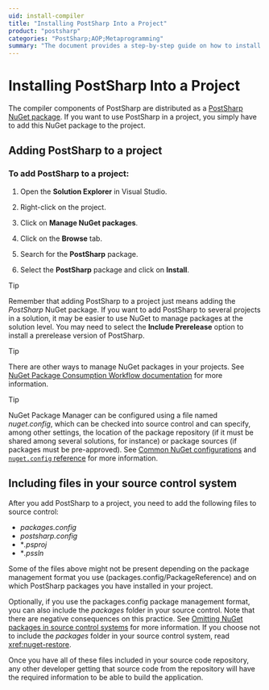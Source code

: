 ```yaml
---
uid: install-compiler
title: "Installing PostSharp Into a Project"
product: "postsharp"
categories: "PostSharp;AOP;Metaprogramming"
summary: "The document provides a step-by-step guide on how to install PostSharp into a project using a PostSharp NuGet package and how to include necessary files in your source control system."
---
```

# Installing PostSharp Into a Project

The compiler components of PostSharp are distributed as a [PostSharp NuGet package](https://www.nuget.org/packages/PostSharp). If you want to use PostSharp in a project, you simply have to add this NuGet package to the project. 


## Adding PostSharp to a project


### To add PostSharp to a project:

1. Open the **Solution Explorer** in Visual Studio. 


2. Right-click on the project.


3. Click on **Manage NuGet packages**. 


4. Click on the **Browse** tab. 


5. Search for the **PostSharp** package. 


6. Select the **PostSharp** package and click on **Install**. 


> [!TIP]
> Remember that adding PostSharp to a project just means adding the *PostSharp* NuGet package. If you want to add PostSharp to several projects in a solution, it may be easier to use NuGet to manage packages at the solution level. You may need to select the **Include Prerelease** option to install a prerelease version of PostSharp. 

> [!TIP]
> There are other ways to manage NuGet packages in your projects. See [NuGet Package Consumption Workflow documentation](https://learn.microsoft.com/en-us/nuget/consume-packages/overview-and-workflow) for more information. 

> [!TIP]
> NuGet Package Manager can be configured using a file named *nuget.config*, which can be checked into source control and can specify, among other settings, the location of the package repository (if it must be shared among several solutions, for instance) or package sources (if packages must be pre-approved). See [Common NuGet configurations](https://learn.microsoft.com/en-us/nuget/consume-packages/configuring-nuget-behavior) and [`nuget.config` reference](https://learn.microsoft.com/en-us/nuget/reference/nuget-config-file) for more information. 


## Including files in your source control system

After you add PostSharp to a project, you need to add the following files to source control:

* *packages.config*
* *postsharp.config*
* **.psproj*
* **.pssln*

Some of the files above might not be present depending on the package management format you use (packages.config/PackageReference) and on which PostSharp packages you have installed in your project.

Optionally, if you use the packages.config package management format, you can also include the *packages* folder in your source control. Note that there are negative consequences on this practice. See [Omitting NuGet packages in source control systems](https://learn.microsoft.com/en-us/nuget/consume-packages/packages-and-source-control) for more information. If you choose not to include the *packages* folder in your source control system, read <xref:nuget-restore>. 

Once you have all of these files included in your source code repository, any other developer getting that source code from the repository will have the required information to be able to build the application.

